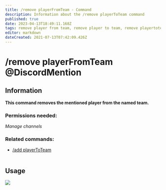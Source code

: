 ```yaml
---
title: /remove playerFromTeam - Command
description: Information about the /remove playerToTeam command
published: true
date: 2023-04-13T18:49:11.168Z
tags: remove player from team, remove player to team, remove playertoteam, remove playerfromteam, player, team, remove
editor: markdown
dateCreated: 2021-07-13T07:42:09.426Z
---
```


# /remove playerFromTeam @DiscordMention 

## Information

**This command removes the mentioned player from the named team.**

### Permissions needed: 

*Manage channels*

### Related commands:

-   [/add playerToTeam](/en/commands/add/playerToTeam/)  
     

## Usage

![](/new_removeplayerfromteam.gif)